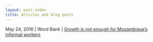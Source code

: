 ```yaml
---
layout: post-index
title: Articles and blog posts
---
```

May 24, 2016 | Word Bank | [Growth is not enough for Mozambique’s informal workers](https://blogs.worldbank.org/jobs/growth-not-enough-mozambique-s-informal-workers)
